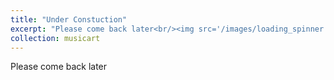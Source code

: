 ```yaml
---
title: "Under Constuction"
excerpt: "Please come back later<br/><img src='/images/loading_spinner.gif'>"
collection: musicart
---
```


Please come back later
